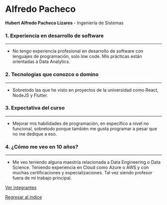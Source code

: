 # Alfredo Pacheco


**Hubert Alfredo Pacheco Lizares** - Ingeniería de Sistemas

### 1. Experiencia en desarrollo de software
___
- No tengo experiencia profesional en desarrollo de software con lenguajes de programación, solo low code. Mis prácticas están orientadas a Data Analytics.

### 2. Tecnologías que conozco o domino
___
- Sobretodo las que he visto en proyectos de la universidad como React, NodeJS y Flutter.

### 3. Expectativa del curso
___
- Mejorar mis habilidades de programación, en específico a nivel no funcional, sobretodo porque también me gusta programar a pesar que no me dedique a eso.

### 4. ¿Cómo me veo en 10 años?
___
- Me veo teniendo alguna maestría relacionada a Data Engineering o Data Science. Teniendo experiencia en Cloud como Azure o AWS y con muchas certificaciones y especializaciones. Tal vez siendo profesor fuera de mi trabajo principal.
  

[Ver integrantes](../integrantes.md)

[Regresar al índice](../../proyecto.md)